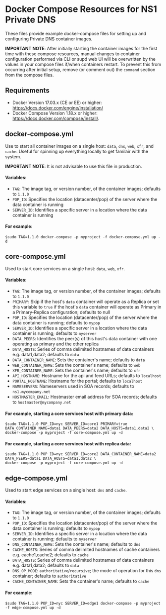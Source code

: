 # Docker Compose Resources for NS1 Private DNS

These files provide example docker-compose files for setting up and configuring Private DNS container images.

**IMPORTANT NOTE**: After initially starting the container images for the first time with these compose resources, manual changes to container configuration performed via CLI or supd web UI will be overwritten by the values in your compose files if/when containers restart. To prevent this from occurring after initial setup, remove (or comment out) the `command` section from the compose files.

## Requirements

- Docker Version 17.03.x (CE or EE) or higher: https://docs.docker.com/engine/installation/
- Docker Compose Version 1.18.x or higher: https://docs.docker.com/compose/install/.

## docker-compose.yml

Use to start all container images on a single host: `data`, `dns`, `web`, `xfr`, and `cache`. Useful for spinning up everything locally to get familair with the system. 

**IMPORTANT NOTE**: It is not advisable to use this file in production.

#### Variables:

- `TAG`: The image tag, or version number, of the container images; defaults to `1.1.0`
- `POP_ID`: Specifies the location (datacenter/pop) of the server where the data container is running
- `SERVER_ID`: Identifies a specific server in a location where the data container is running

#### For example:

```shell
$sudo TAG=1.1.0 docker-compose -p myproject -f docker-compose.yml up -d
```


## core-compose.yml

Used to start core services on a single host: `data`, `web`, `xfr`.

#### Variables:

- `TAG`: The image tag, or version number, of the container images; defaults to `1.1.0`
- `PRIMARY`: Skip if the host's `data` container will operate as a Replica or set this variable to `true` if the host's `data` container will operate as Primary in a Primary-Replica configuration; defaults to null
- `POP_ID`: Specifies the location (datacenter/pop) of the server where the data container is running; defaults to `mypop` 
- `SERVER_ID`: Identifies a specific server in a location where the data container is running; defaults to `myserver` 
- `DATA_PEERS`: Identifies the peer(s) of this host's data container with one operating as primary and the other replica
- `DATA_HOSTS`: Series of comma delimited hostnames of data containers e.g. data1,data2; defaults to `data`
- `DATA_CONTAINER_NAME`: Sets the container's name; defaults to `data`
- `WEB_CONTAINER_NAME`: Sets the container's name; defaults to `web`
- `XFR_CONTAINER_NAME`: Sets the container's name; defaults to `xfr`
- `API_HOSTNAME`: Hostname for the api and feed URLs; defaults to `localhost`
- `PORTAL_HOSTNAME`: Hostname for the portal; defaults to `localhost`
- `NAMESERVERS`: Nameservers used in SOA records; defaults to `ns1.mycompany.net`
- `HOSTMASTER_EMAIL`: Hostmaster email address for SOA records; defaults to `hostmaster@mycompany.net`

#### For example, starting a core services host with primary data:

```shell
$sudo TAG=1.1.0 POP_ID=nyc SERVER_ID=core1 PRIMARY=true DATA_CONTAINER_NAME=data1 DATA_PEERS=data2 DATA_HOSTS=data1,data2 \ 
docker-compose -p myproject -f core-compose.yml up -d
```

#### For example, starting a core services host with replica data:

```shell
$sudo TAG=1.1.0 POP_ID=nyc SERVER_ID=core2 DATA_CONTAINER_NAME=data2 DATA_PEERS=data1 DATA_HOSTS=data1,data2 \ 
docker-compose -p myproject -f core-compose.yml up -d
```


## edge-compose.yml

Used to start edge services on a single host: `dns` and `cache`.

#### Variables:

- `TAG`: The image tag, or version number, of the container images; defaults to `1.1.0`
- `POP_ID`: Specifies the location (datacenter/pop) of the server where the data container is running; defaults to `mypop` 
- `SERVER_ID`: Identifies a specific server in a location where the data container is running; defaults to `myserver` 
- `DNS_CONTAINER_NAME`: Sets the container's name; defaults to `dns`
- `CACHE_HOSTS`: Series of comma delimited hostnames of cache containers e.g. cache1,cache2; defaults to `cache`
- `DATA_HOSTS`: Series of comma delimited hostnames of data containers e.g. data1,data2; defaults to `data`
- `DNS_OP_MODE`: `authoritative`/`recursive`; the mode of operation for this `dns` container; defaults to `authoritative`
- `CACHE_CONTAINER_NAME`: Sets the container's name; defaults to `cache`

#### For example:

```shell
$sudo TAG=1.1.0 POP_ID=nyc SERVER_ID=edge1 docker-compose -p myproject -f edge-compose.yml up -d
```
